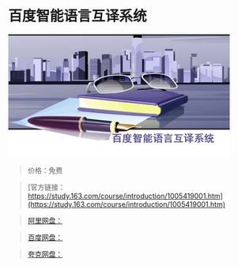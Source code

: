 # 百度智能语言互译系统

![img](../../../assets/study163/free/ee340087-ab2d-4963-9b18-2612ffdc1fdd.jpg)

> 价格：免费

> [官方链接：https://study.163.com/course/introduction/1005419001.htm](https://study.163.com/course/introduction/1005419001.htm)

> [阿里网盘：]()

> [百度网盘：]()

> [夸克网盘：]()
